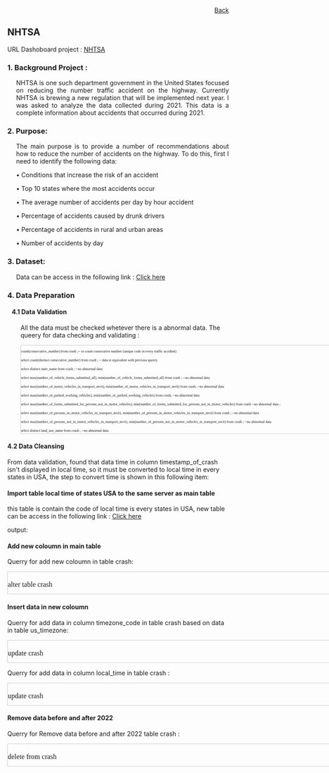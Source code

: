 <p align="right"> <a href="https://achmadirfana.github.io/portofolio/portfolio-NHTSA.html">Back</a></p>


<h2> NHTSA</h2>
<p> URL Dashoboard project : <a href="https://app.powerbi.com/view?r=eyJrIjoiMjI5NDY4NGMtNjg2Zi00ZjA1LWI4Y2UtYWJjOTNhZDYxNmU0IiwidCI6ImRmODY3OWNkLWE4MGUtNDVkOC05OWFjLWM4M2VkN2ZmOTVhMCJ9">NHTSA</a></p>
<h3> 1. Background Project :</h3>
<p style="margin-left: 20px;text-align:justify"> NHTSA is one such department government in the United States focused on reducing the number traffic accident on the highway. Currently NHTSA is brewing a new regulation that will be implemented next year. I was asked to analyze the data collected during 2021. This data is a complete information about accidents that occurred during 2021.</p>
<h3>2. Purpose:</h3>
<p style="margin-left: 20px;text-align:justify">  The main purpose is to provide a number of recommendations
about how to reduce the number of accidents on the highway. To do this,
first I  need to identify the following data:</p>
<p style="margin-left: 20px">•  Conditions that increase the risk of an accident </p>
<p style="margin-left: 20px">•  Top 10 states where the most accidents occur </p>
<p style="margin-left: 20px">•  The average number of accidents per day by hour accident </p>
<p style="margin-left: 20px">•  Percentage of accidents caused by drunk drivers </p>
<p style="margin-left: 20px">•  Percentage of accidents in rural and urban areas </p>
<p style="margin-left: 20px">•  Number of accidents by day </p>

<h3>3. Dataset:</h3>
<p style="margin-left: 20px">Data can be access in the following link : <a href="https://drive.google.com/file/d/1wiFf1VpFRXXUz9XpHjb--6vFDoNiCVDK/view?usp=sharing">Click here</a></p>
<h3>4. Data Preparation</h3>
<h4 style="margin-left: 10px">4.1 Data Validation</h4>
<p style="margin-left: 30px"> All the data must be checked whetever there is a abnormal data. The  queery for data checking and validating :</p>

<div style="margin-left: 30px;height:200px;width:1000px;border:1px solid #ccc;font:8px/12px Georgia, Garamond, Serif;overflow:auto;">
<p style="font-family:verdana"> count(consecutive_number) from crash ;-- to count consecutive number (unique code in every traffic accident) </p>
<p style="font-family:verdana"> select count(distinct consecutive_number) from crash ; -- data is equivalent with previous queery </p>
<p style="font-family:verdana"> select  distinct state_name from crash ; --no abnormal data </p> 
<p style="font-family:verdana"> select  max(number_of_vehicle_forms_submitted_all), min(number_of_vehicle_forms_submitted_all) from crash ; --no abnormal data </p>
<p style="font-family:verdana"> select  max(number_of_motor_vehicles_in_transport_mvit), min(number_of_motor_vehicles_in_transport_mvit) from crash; --no abnormal data</p>
<p style="font-family:verdana"> select  max(number_of_parked_working_vehicles), min(number_of_parked_working_vehicles) from crash; --no abnormal data</p>
 <p style="font-family:verdana"> select  max(number_of_forms_submitted_for_persons_not_in_motor_vehicles), min(number_of_forms_submitted_for_persons_not_in_motor_vehicles) from crash --no abnormal data ;</p>
<p style="font-family:verdana"> select  max(number_of_persons_in_motor_vehicles_in_transport_mvit), min(number_of_persons_in_motor_vehicles_in_transport_mvit) from crash ; --no abnormal data </p>
<p style="font-family:verdana"> select  max(number_of_persons_not_in_motor_vehicles_in_transport_mvit), min(number_of_persons_not_in_motor_vehicles_in_transport_mvit) from crash ; --no abnormal data</p>
<p style="font-family:verdana"> select distinct land_use_name from crash ; --no abnormal data</p>
<p style="font-family:verdana"> select distinct functional_system_name from crash ; --no abnormal data</p>
<p style="font-family:verdana"> select min(milepoint),max(milepoint) from crash ; --no abnormal data</p>
<p style="font-family:verdana"> select distinct manner_of_collision_name from crash ;--no abnormal data</p>
<p style="font-family:verdana"> select distinct type_of_intersection_name from crash   ;--no abnormal data</p>
<p style="font-family:verdana"> select distinct light_condition_name from crash ;--no abnormal data</p>
<p style="font-family:verdana"> select distinct atmospheric_conditions_1_name from crash ;--no abnormal data</p>
<p style="font-family:verdana"> select distinct number_of_fatalities from crash   ; --no abnormal data</p>
<p style="font-family:verdana"> select distinct number_of_drunk_drivers from crash  ; --no abnormal data</p>
<p style="font-family:verdana"> select min(timestamp_of_crash),max(timestamp_of_crash) from crash  ; -- found that time is not in local state of USA, so it must to convert to local time</p>
</div>
<h4>4.2 Data Cleansing</h4>
<p> From data validation, found that data time in column timestamp_of_crash  isn't displayed in local time, so it must be converted to local time in every states in USA, the step to convert time is shown in this following item: </p>
<h4>Import table local time of states USA to the same server as main table</h4>
<p> this table is contain the code of local time is every states in USA, new table can be access in the following link : <a href="https://docs.google.com/spreadsheets/d/1I4XkiuiteYmqRUeOvniIAuO7CPi0wFmr8j85eGVXJJQ/edit?usp=sharing">Click here</a></p>
<p>output:<p>
<h4>Add new coloumn in main table </h4>
<p>Querry for add new coloumn in table crash:
 <div style="height:50px;width:1000px;border:1px solid #ccc;font:16px/26px Georgia, Garamond, Serif;overflow:auto;">
  <p style="font-family:verdana"> alter table	crash </p>
  <p style="font-family:verdana">add column	timezone_code text,</p>
  <p style="font-family:verdana">add column	local_time timestamp </p>
  </div>
<h4>Insert data in new coloumn </h4>
<p>Querry for add data in column timezone_code in  table crash based on data in table us_timezone:
 <div style="height:50px;width:1000px;border:1px solid #ccc;font:16px/26px Georgia, Garamond, Serif;overflow:auto;">
  <p style="font-family:verdana"> update	crash</p>
  <p style="font-family:verdana"> set 	timezone_code = </p>
 <p style="font-family:verdana">	(select code </p>
	 <p style="font-family:verdana"> from	timezone </p>
	 <p style="font-family:verdana"> where	crash.state_name = timezone.state_name) </p>
  </div>
  <p>Querry for add data in column local_time in  table crash :
 <div style="height:50px;width:1000px;border:1px solid #ccc;font:16px/26px Georgia, Garamond, Serif;overflow:auto;">
   <p style="font-family:verdana"> update	crash </p>
   <p style="font-family:verdana"> set		local_time = timestamp_of_crash at time zone timezone_code </p>
  </div>
<h4>Remove data before and after 2022 </h4>
<p>Querry for Remove data before and after 2022 table crash :
 <div style="height:50px;width:1000px;border:1px solid #ccc;font:16px/26px Georgia, Garamond, Serif;overflow:auto;">
	 <p style="font-family:verdana">  delete from	crash </p>
  <p style="font-family:verdana">  where local_time not between '2021-01-01 00:00:00' and '2021-12-31 23:59:59' </p>
  </div>
  

